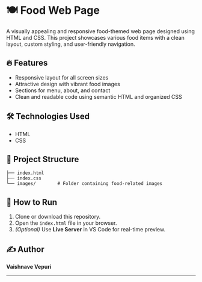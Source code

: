 # 🍽️ Food Web Page

A visually appealing and responsive food-themed web page designed using HTML and CSS. This project showcases various food items with a clean layout, custom styling, and user-friendly navigation.

## 🔥 Features

- Responsive layout for all screen sizes  
- Attractive design with vibrant food images  
- Sections for menu, about, and contact  
- Clean and readable code using semantic HTML and organized CSS  

## 🛠️ Technologies Used

- HTML  
- CSS  

## 📁 Project Structure

```
├── index.html 
├── index.css 
└── images/        # Folder containing food-related images
```

## 🚀 How to Run

1. Clone or download this repository.  
2. Open the `index.html` file in your browser.  
3. *(Optional)* Use **Live Server** in VS Code for real-time preview.  

## ✍️ Author

**Vaishnave Vepuri**

---
